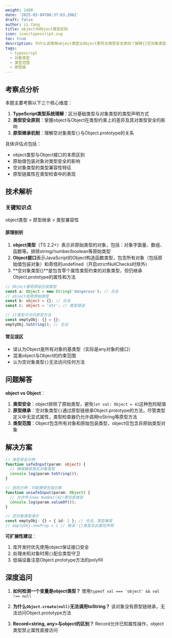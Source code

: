 ```yaml
---
weight: 1400
date: '2025-03-04T08:37:03.206Z'
draft: false
author: zi.Yang
title: object与Object类型区别
icon: icon/typescript.svg
toc: true
description: 为什么说使用object类型比Object更符合类型安全原则？解释{}空对象类型与Object.prototype属性继承的关系。
tags:
  - typescript
  - 对象类型
  - 类型范围
  - 原型链
---
```


## 考察点分析

本题主要考察以下三个核心维度：

1. **TypeScript类型系统理解**：区分基础类型与对象类型的类型声明方式
2. **类型安全原则**：掌握object与Object在类型约束上的差异及其对类型安全的影响
3. **原型继承机制**：理解空对象类型`{}`与Object.prototype的关系

具体评估点包括：

- object类型与Object接口的本质区别
- 原始值包装对象对类型安全的影响
- 空对象类型的类型兼容性特征
- 原型链属性在类型检查中的表现

## 技术解析

### 关键知识点

object类型 > 原型继承 > 类型兼容性

#### 原理剖析

1. **object类型**（TS 2.2+）表示非原始类型的对象，包括：对象字面量、数组、函数等。排除string/number/boolean等原始类型
2. **Object接口**表示JavaScript的Object构造函数类型，包含所有对象（包括原始值包装对象）和奇怪的undefined（开启strictNullChecks时除外）
3. **空对象类型{}**是包含零个属性类型约束的对象类型，但仍继承Object.prototype的属性和方法

```typescript
// Object接受原始包装类型
const a: Object = new String('dangerous'); // 合法
// object拒绝原始类型
const b: object = {}; // 合法
const c: object = 'str'; // 类型错误

// {}类型可访问原型方法
const emptyObj: {} = {};
emptyObj.toString(); // 合法
```

#### 常见误区

- 误认为Object是所有对象的基类型（实际是any对象的接口）
- 混淆object与Object的约束范围
- 认为空对象类型`{}`无法访问任何方法

## 问题解答

**object vs Object**：

1. **类型安全**：object排除了原始类型，避免`let val: Object = 42`这种危险赋值
2. **原型继承**：空对象类型`{}`通过原型链继承Object.prototype的方法，尽管类型定义中无显式属性，类型检查器仍允许调用toString等原型方法
3. **类型范围**：Object包含所有对象和原始包装类型，object仅包含非原始类型对象

## 解决方案

```typescript
// 类型安全示例
function safeInput(param: object) {
  // 确保接收真实对象类型 
  console.log(param.toString());
}

// 危险示例：可能接受包装对象
function unsafeInput(param: Object) {
  // 允许传入new Number(42)等包装类型
  console.log(param.valueOf());
}

// 空对象类型演示
const emptyObj: {} = { id: 1 }; // 合法，类型兼容
// emptyObj.newProp = 1 // 错误：{}类型无此属性声明
```

**可扩展性建议**：

1. 库开发时优先使用object保证接口安全
2. 处理未知对象时用`{}`配合类型守卫
3. 低端设备注意Object.prototype方法的polyfill

## 深度追问

1. **如何检测一个变量是object类型？**
  使用`typeof val === 'object' && val !== null`

2. **为什么`Object.create(null)`无法调用toString？**
   该对象没有原型链继承，无法访问Object.prototype方法

3. **Record<string, any>与object的区别？**
   Record允许已知属性操作，object类型禁止属性直接访问
